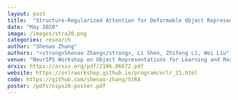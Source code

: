 ```yaml
---
layout: post
title:  "Structure-Regularized Attention for Deformable Object Representation"
date: "May 2020"
image: /images/stra20.png
categories: research
author: "Shenao Zhang"
authors: "<strong>Shenao Zhang</strong>, Li Shen, Zhifeng Li, Wei Liu"
venue: "NeurIPS Workshop on Object Representations for Learning and Reasoning"
arxiv: https://arxiv.org/pdf/2106.06672.pdf
website: https://orlrworkshop.github.io/program/orlr_21.html
code: https://github.com/shenao-zhang/StRA
poster: /pdfs/nips20-poster.pdf
---
```


